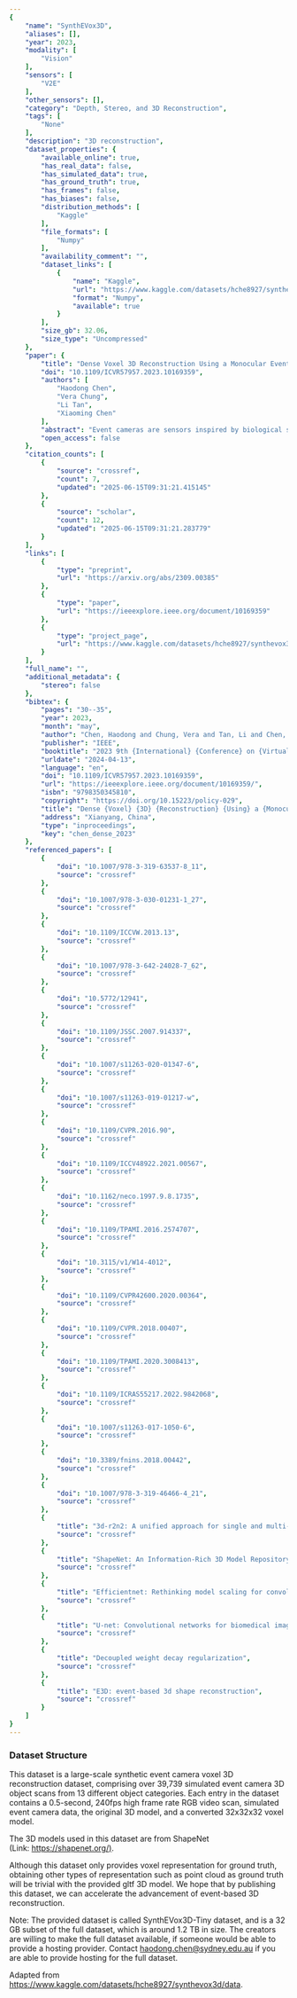 ```yaml
---
{
    "name": "SynthEVox3D",
    "aliases": [],
    "year": 2023,
    "modality": [
        "Vision"
    ],
    "sensors": [
        "V2E"
    ],
    "other_sensors": [],
    "category": "Depth, Stereo, and 3D Reconstruction",
    "tags": [
        "None"
    ],
    "description": "3D reconstruction",
    "dataset_properties": {
        "available_online": true,
        "has_real_data": false,
        "has_simulated_data": true,
        "has_ground_truth": true,
        "has_frames": false,
        "has_biases": false,
        "distribution_methods": [
            "Kaggle"
        ],
        "file_formats": [
            "Numpy"
        ],
        "availability_comment": "",
        "dataset_links": [
            {
                "name": "Kaggle",
                "url": "https://www.kaggle.com/datasets/hche8927/synthevox3d/data",
                "format": "Numpy",
                "available": true
            }
        ],
        "size_gb": 32.06,
        "size_type": "Uncompressed"
    },
    "paper": {
        "title": "Dense Voxel 3D Reconstruction Using a Monocular Event Camera",
        "doi": "10.1109/ICVR57957.2023.10169359",
        "authors": [
            "Haodong Chen",
            "Vera Chung",
            "Li Tan",
            "Xiaoming Chen"
        ],
        "abstract": "Event cameras are sensors inspired by biological systems that specialize in capturing changes in brightness. These emerging cameras offer many advantages over conventional frame-based cameras, including high dynamic range, high frame rates, and extremely low power consumption. Due to these advantages, event cameras have increasingly been adapted in various fields, such as frame interpolation, semantic segmentation, odometry, and SLAM. However, their application in 3D reconstruction for VR applications is underexplored. Previous methods in this field mainly focused on 3D reconstruction through depth map estimation. Methods that produce dense 3D reconstruction generally require multiple cameras, while methods that utilize a single event camera can only produce a semi-dense result. Other single-camera methods that can produce dense 3D reconstruction rely on creating a pipeline that either incorporates the aforementioned methods or other existing Structure from Motion (SfM) or Multi-view Stereo (MVS) methods. In this paper, we propose a novel approach for solving dense 3D reconstruction using only a single event camera. To the best of our knowledge, our work is the first attempt in this regard. Our preliminary results demonstrate that the proposed method can produce visually distinguishable dense 3D reconstructions directly without requiring pipelines like those used by existing methods. Additionally, we have created a synthetic dataset with 39, 739 object scans using an event camera simulator. This dataset will help accelerate other relevant research in this field.",
        "open_access": false
    },
    "citation_counts": [
        {
            "source": "crossref",
            "count": 7,
            "updated": "2025-06-15T09:31:21.415145"
        },
        {
            "source": "scholar",
            "count": 12,
            "updated": "2025-06-15T09:31:21.283779"
        }
    ],
    "links": [
        {
            "type": "preprint",
            "url": "https://arxiv.org/abs/2309.00385"
        },
        {
            "type": "paper",
            "url": "https://ieeexplore.ieee.org/document/10169359"
        },
        {
            "type": "project_page",
            "url": "https://www.kaggle.com/datasets/hche8927/synthevox3d"
        }
    ],
    "full_name": "",
    "additional_metadata": {
        "stereo": false
    },
    "bibtex": {
        "pages": "30--35",
        "year": 2023,
        "month": "may",
        "author": "Chen, Haodong and Chung, Vera and Tan, Li and Chen, Xiaoming",
        "publisher": "IEEE",
        "booktitle": "2023 9th {International} {Conference} on {Virtual} {Reality} ({ICVR})",
        "urldate": "2024-04-13",
        "language": "en",
        "doi": "10.1109/ICVR57957.2023.10169359",
        "url": "https://ieeexplore.ieee.org/document/10169359/",
        "isbn": "9798350345810",
        "copyright": "https://doi.org/10.15223/policy-029",
        "title": "Dense {Voxel} {3D} {Reconstruction} {Using} a {Monocular} {Event} {Camera}",
        "address": "Xianyang, China",
        "type": "inproceedings",
        "key": "chen_dense_2023"
    },
    "referenced_papers": [
        {
            "doi": "10.1007/978-3-319-63537-8_11",
            "source": "crossref"
        },
        {
            "doi": "10.1007/978-3-030-01231-1_27",
            "source": "crossref"
        },
        {
            "doi": "10.1109/ICCVW.2013.13",
            "source": "crossref"
        },
        {
            "doi": "10.1007/978-3-642-24028-7_62",
            "source": "crossref"
        },
        {
            "doi": "10.5772/12941",
            "source": "crossref"
        },
        {
            "doi": "10.1109/JSSC.2007.914337",
            "source": "crossref"
        },
        {
            "doi": "10.1007/s11263-020-01347-6",
            "source": "crossref"
        },
        {
            "doi": "10.1007/s11263-019-01217-w",
            "source": "crossref"
        },
        {
            "doi": "10.1109/CVPR.2016.90",
            "source": "crossref"
        },
        {
            "doi": "10.1109/ICCV48922.2021.00567",
            "source": "crossref"
        },
        {
            "doi": "10.1162/neco.1997.9.8.1735",
            "source": "crossref"
        },
        {
            "doi": "10.1109/TPAMI.2016.2574707",
            "source": "crossref"
        },
        {
            "doi": "10.3115/v1/W14-4012",
            "source": "crossref"
        },
        {
            "doi": "10.1109/CVPR42600.2020.00364",
            "source": "crossref"
        },
        {
            "doi": "10.1109/CVPR.2018.00407",
            "source": "crossref"
        },
        {
            "doi": "10.1109/TPAMI.2020.3008413",
            "source": "crossref"
        },
        {
            "doi": "10.1109/ICRAS55217.2022.9842068",
            "source": "crossref"
        },
        {
            "doi": "10.1007/s11263-017-1050-6",
            "source": "crossref"
        },
        {
            "doi": "10.3389/fnins.2018.00442",
            "source": "crossref"
        },
        {
            "doi": "10.1007/978-3-319-46466-4_21",
            "source": "crossref"
        },
        {
            "title": "3d-r2n2: A unified approach for single and multi-view 3d object reconstruction",
            "source": "crossref"
        },
        {
            "title": "ShapeNet: An Information-Rich 3D Model Repository",
            "source": "crossref"
        },
        {
            "title": "Efficientnet: Rethinking model scaling for convolutional neural networks",
            "source": "crossref"
        },
        {
            "title": "U-net: Convolutional networks for biomedical image segmentation",
            "source": "crossref"
        },
        {
            "title": "Decoupled weight decay regularization",
            "source": "crossref"
        },
        {
            "title": "E3D: event-based 3d shape reconstruction",
            "source": "crossref"
        }
    ]
}
---
```


### Dataset Structure

This dataset is a large-scale synthetic event camera voxel 3D reconstruction dataset, comprising over 39,739 simulated event camera 3D object scans from 13 different object categories. Each entry in the dataset contains a 0.5-second, 240fps high frame rate RGB video scan, simulated event camera data, the original 3D model, and a converted 32x32x32 voxel model.

The 3D models used in this dataset are from ShapeNet (Link: [https://shapenet.org/)](<https://shapenet.org/)>).

Although this dataset only provides voxel representation for ground truth, obtaining other types of representation such as point cloud as ground truth will be trivial with the provided gltf 3D model. We hope that by publishing this dataset, we can accelerate the advancement of event-based 3D reconstruction.

Note: The provided dataset is called SynthEVox3D-Tiny dataset, and is a 32 GB subset of the full dataset, which is around 1.2 TB in size. The creators are willing to make the full dataset available, if someone would be able to provide a hosting provider. Contact haodong.chen@sydney.edu.au if you are able to provide hosting for the full dataset.

Adapted from https://www.kaggle.com/datasets/hche8927/synthevox3d/data.
